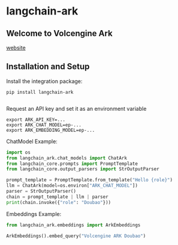 # langchain-ark

## Welcome to Volcengine Ark


[website](https://www.volcengine.com/product/ark)

## Installation and Setup
Install the integration package:
```
pip install langchain-ark


```
Request an API key and set it as an environment variable
```
export ARK_API_KEY=...
export ARK_CHAT_MODEL=ep-...
export ARK_EMBEDDING_MODEL=ep-...
```

ChatModel Example:
```python
import os
from langchain_ark.chat_models import ChatArk
from langchain_core.prompts import PromptTemplate
from langchain_core.output_parsers import StrOutputParser

prompt_template = PromptTemplate.from_template("Hello {role}")
llm = ChatArk(model=os.environ["ARK_CHAT_MODEL"])
parser = StrOutputParser()
chain = prompt_template | llm | parser
print(chain.invoke({"role": "Doubao"}))
```
Embeddings Example:
```python
from langchain_ark.embeddings import ArkEmbeddings

ArkEmbeddings().embed_query("Volcengine ARK Doubao")
```
